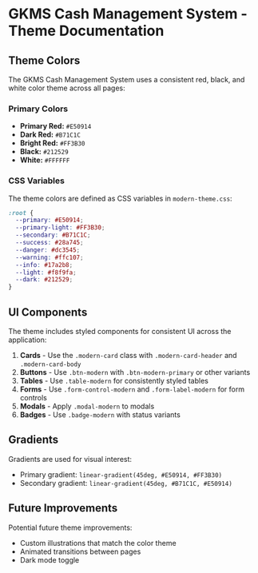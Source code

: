 # GKMS Cash Management System - Theme Documentation

## Theme Colors

The GKMS Cash Management System uses a consistent red, black, and white color theme across all pages:

### Primary Colors
- **Primary Red:** `#E50914`
- **Dark Red:** `#B71C1C`
- **Bright Red:** `#FF3B30`
- **Black:** `#212529`
- **White:** `#FFFFFF`

### CSS Variables

The theme colors are defined as CSS variables in `modern-theme.css`:

```css
:root {
  --primary: #E50914;
  --primary-light: #FF3B30;
  --secondary: #B71C1C;
  --success: #28a745;
  --danger: #dc3545;
  --warning: #ffc107;
  --info: #17a2b8;
  --light: #f8f9fa;
  --dark: #212529;
}
```

## UI Components

The theme includes styled components for consistent UI across the application:

1. **Cards** - Use the `.modern-card` class with `.modern-card-header` and `.modern-card-body`
2. **Buttons** - Use `.btn-modern` with `.btn-modern-primary` or other variants
3. **Tables** - Use `.table-modern` for consistently styled tables
4. **Forms** - Use `.form-control-modern` and `.form-label-modern` for form controls
5. **Modals** - Apply `.modal-modern` to modals
6. **Badges** - Use `.badge-modern` with status variants

## Gradients

Gradients are used for visual interest:

- Primary gradient: `linear-gradient(45deg, #E50914, #FF3B30)`
- Secondary gradient: `linear-gradient(45deg, #B71C1C, #E50914)`

## Future Improvements

Potential future theme improvements:
- Custom illustrations that match the color theme
- Animated transitions between pages
- Dark mode toggle
 